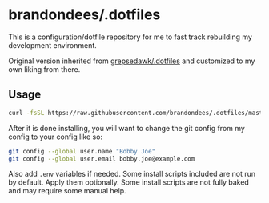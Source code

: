 # brandondees/.dotfiles

This is a configuration/dotfile repository for me to fast track rebuilding my
development environment.

Original version inherited from
[grepsedawk/.dotfiles](https://github.com/grepsedawk/.dotfiles) and customized
to my own liking from there.

## Usage

```sh
curl -fsSL https://raw.githubusercontent.com/brandondees/.dotfiles/master/install-scripts/install.sh | bash
```

After it is done installing, you will want to change the git config from my
config to your config like so:

```sh
git config --global user.name "Bobby Joe"
git config --global user.email bobby.joe@example.com
```

Also add `.env` variables if needed. Some install scripts included are not run
by default. Apply them optionally. Some install scripts are not fully baked and
may require some manual help.
